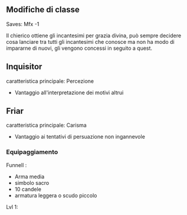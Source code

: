 ## Modifiche di classe
Saves: Mfx -1

Il chierico ottiene gli incantesimi per grazia divina, può sempre decidere cosa lanciare tra tutti gli incantesimi che conosce ma non ha modo di impararne di nuovi, gli vengono concessi in seguito a quest.


## Inquisitor

caratteristica principale: Percezione
- Vantaggio all'interpretazione dei motivi altrui

## Friar

caratteristica principale: Carisma
- Vantaggio ai tentativi di persuazione non ingannevole


### Equipaggiamento

Funnell :

- Arma media
- simbolo sacro
- 10 candele
- armatura leggera o scudo piccolo

Lvl 1:
